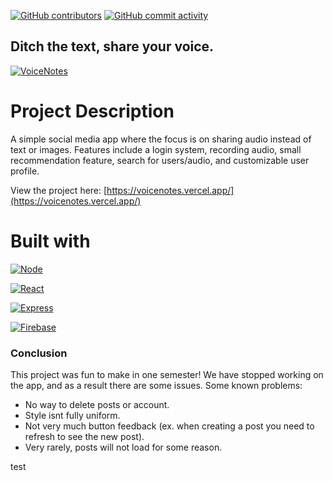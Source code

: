 [![GitHub contributors](https://img.shields.io/github/contributors/pwc88430/CodeHubProject?style=for-the-badge)](https://github.com/pwc88430/CodeHubProject/graphs/contributors)
[![GitHub commit activity](https://img.shields.io/github/commit-activity/t/pwc88430/CodeHubProject?style=for-the-badge)](https://github.com/pwc88430/CodeHubProject/graphs/commit-activity)

## **Ditch the text, share your voice.**

[![VoiceNotes](https://i.ibb.co/tH2jwfC/vox.png)](https://voicenotes.vercel.app/)

# **Project Description**

A simple social media app where the focus is on sharing audio instead of text or images. Features include a login system, recording audio, small recommendation feature, search for users/audio, and customizable user profile.

View the project here: [https://voicenotes.vercel.app/](https://voicenotes.vercel.app/)

# Built with

[![Node](https://img.shields.io/badge/Node-20232A?style=for-the-badge&logo=node.js)](https://nodejs.org/en)

[![React](https://img.shields.io/badge/React-20232A?style=for-the-badge&logo=react)](https://reactjs.org)

[![Express](https://img.shields.io/badge/Express-20232A?style=for-the-badge&logo=express)](https://expressjs.com/)

[![Firebase](https://img.shields.io/badge/Firebase-20232A?style=for-the-badge&logo=firebase)](https://firebase.google.com/)

### Conclusion

This project was fun to make in one semester! We have stopped working on the app, and as a result there are some issues. Some known problems:

-   No way to delete posts or account.
-   Style isnt fully uniform.
-   Not very much button feedback (ex. when creating a post you need to refresh to see the new post).
-   Very rarely, posts will not load for some reason.

test
